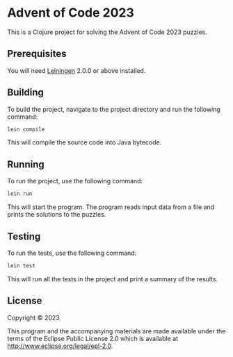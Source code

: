 # Advent of Code 2023

This is a Clojure project for solving the Advent of Code 2023 puzzles.

## Prerequisites

You will need [Leiningen](https://leiningen.org/) 2.0.0 or above installed.

## Building

To build the project, navigate to the project directory and run the following command:

```bash
lein compile
```

This will compile the source code into Java bytecode.

## Running

To run the project, use the following command:

```bash
lein run
```

This will start the program. The program reads input data from a file and prints the solutions to the puzzles.

## Testing

To run the tests, use the following command:

```bash
lein test
```

This will run all the tests in the project and print a summary of the results.

## License

Copyright © 2023

This program and the accompanying materials are made available under the terms of the Eclipse Public License 2.0 which
is available at http://www.eclipse.org/legal/epl-2.0.

